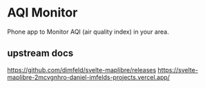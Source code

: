 # AQI Monitor

Phone app to Monitor AQI (air quality index) in your area.

## upstream docs

https://github.com/dimfeld/svelte-maplibre/releases
https://svelte-maplibre-2mcvgnhro-daniel-imfelds-projects.vercel.app/